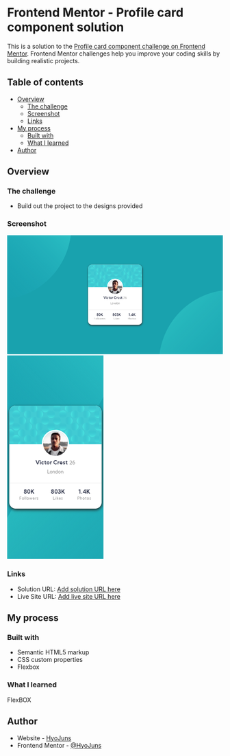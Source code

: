 # Frontend Mentor - Profile card component solution

This is a solution to the [Profile card component challenge on Frontend Mentor](https://www.frontendmentor.io/challenges/profile-card-component-cfArpWshJ). Frontend Mentor challenges help you improve your coding skills by building realistic projects. 

## Table of contents

- [Overview](#overview)
  - [The challenge](#the-challenge)
  - [Screenshot](#screenshot)
  - [Links](#links)
- [My process](#my-process)
  - [Built with](#built-with)
  - [What I learned](#what-i-learned)
- [Author](#author)

## Overview

### The challenge

- Build out the project to the designs provided

### Screenshot

![desktop](./screenshot/desktop1440.png)
![mobile](./screenshot/mobile375px.png)

### Links

- Solution URL: [Add solution URL here](https://github.com/HyoJuns/profile-card-component-main)
- Live Site URL: [Add live site URL here](https://hyojuns.github.io/profile-card-component-main/)

## My process

### Built with

- Semantic HTML5 markup
- CSS custom properties
- Flexbox

### What I learned

FlexBOX

## Author

- Website - [HyoJuns](https://github.com/HyoJuns/profile-card-component-main)
- Frontend Mentor - [@HyoJuns](https://www.frontendmentor.io/profile/HyoJuns)

